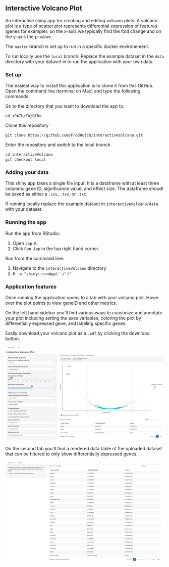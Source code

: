 ## Interactive Volcano Plot

An interactive shiny app for creating and editing volcano plots. A volcano plot is a type of scatter plot represents differential expression of features (genes for example): on the x-axis we typically find the fold change and on the y-axis the p-value.

The `master` branch is set up to run in a specific docker environement.

To run locally use the `local` branch. Replace the example dataset in the `data` directory with your dataset in to run the application with your own data.

### Set up

The easiest way to install this application is to clone it from this GitHub. Open the command line (terminal on Mac) and type the following commands:

Go to the directory that you want to download the app to.
```
cd <PATH/TO/DIR>
```

Clone this repository
```
git clone https://github.com/FredHutch/interactiveVolcano.git
```

Enter the repository and switch to the local branch
```
cd interactiveVolcano
git checkout local
```

### Adding your data 

This shiny app takes a single file input. It is a dataframe with at least three columns: gene ID, significance value, and effect size. The dataframe shoudl be saved as either a `.csv`, `.tsv`, or `.txt`.

If running locally replace the example dataset in `interactiveVolcano/data` with your dataset.

### Running the app

Run the app from RStudio:

1. Open `app.R`.
2. Click `Run App` in the top right hand corner.

Run from the command line:

1. Navigate to the `interactiveVolcano` directory
2. `R -e "shiny::runApp('./')"`

### Application features

Once running the application opens to a tab with your volcano plot. Hover over the plot points to view geneID and other metrics.

On the left hand sidebar you'll find various ways to cuostmize and annotate your plot including setting the axes variables, coloring the plot by differentially expressed gene, and labeling specific genes.

Easily download your volcano plot as a `.pdf` by clicking the download button.

![](/assets/volcanoPlotScreenShot.png)

On the second tab you'll find a rendered data table of the uploaded dataset that can be filtered to only show differentially expressed genes.

![](/assets/dataScreenShot.png)
